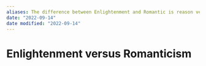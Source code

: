 ```yaml
---
aliases: The difference between Enlightenment and Romantic is reason versus will
date: "2022-09-14"
date modified: "2022-09-14"
---
```


# Enlightenment versus Romanticism
